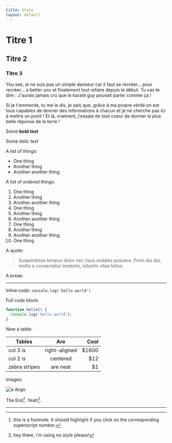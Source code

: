 ```yaml
---
title: Style
layout: default
---
```


# Titre 1

## Titre 2

### Titre 3

You see, je ne suis pas un simple danseur car il faut se recréer... pour recréer... a better you et finalement tout
refaire depuis le début. Tu vas te dire : J'aurais jamais cru que le karaté guy pouvait parler comme ça !

Si je t'emmerde, tu me le dis, je sais que, grâce à ma propre vérité on est tous capables de donner des informations à chacun et je ne cherche pas ici à mettre un point ! Et là, vraiment, j'essaie de tout coeur de donner la plus belle réponse de la terre !

Some **bold text**

Some *italic text*

A list of things:

- One thing
- Another thing
- Another another thing


A list of <i>ordered</i> things:

1. One thing
2. Another thing
3. Another another thing
4. One thing
5. Another thing
6. Another another thing
7. One thing
8. Another thing
9. Another another thing
10. One thing

A quote:

> Suspendisse tempus dolor nec risus sodales posuere. Proin dui dui, mollis a consectetur molestie, lobortis vitae tellus.

A break:

---

Inline code: `console.log('hello world')`

Full code block:

```javascript
function hello() {
  console.log('hello world');
}
```

Now a table:

| Tables        | Are           | Cool  |
| ------------- |:-------------:| -----:|
| col 3 is      | right-aligned | $1600 |
| col 2 is      | centered      |   $12 |
| zebra stripes | are neat      |    $1 |

Images:

![a dogo](https://i.imgur.com/kNrCYgZ.jpg)

The End[^1]. Yeah[^2].

---
[^1]: this is a footnote. It should highlight if you click on the corresponding superscript number.

[^2]: hey there, i'm using no style please!
